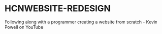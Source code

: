 # HCNWEBSITE-REDESIGN
 Following along with a programmer creating a website from scratch - Kevin Powell on YouTube

